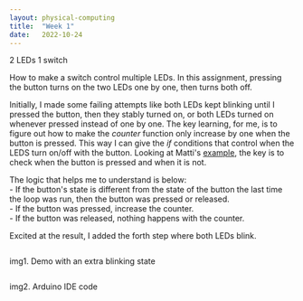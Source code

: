 ```yaml
---
layout: physical-computing
title:  "Week 1"
date:   2022-10-24
---
```


<div id="content-container">
  <div class="col w-45">
    <div class="text-wrapper">
      <p class="bold">2 LEDs 1 switch</p>
      <p>How to make a switch control multiple LEDs. In this assignment, pressing the button turns on the two LEDs one by one, then turns both off.</p>
      <p>Initially, I made some failing attempts like both LEDs kept blinking until I pressed the button, then they stably turned on, or both LEDs turned on whenever pressed instead of one by one. The key learning, for me, is to figure out how to make the <i>counter</i> function only increase by one when the button is pressed. This way I can give the <i>if</i> conditions that control when the LEDS turn on/off with the button. Looking at Matti's <a href="https://learn.newmedia.dog/tutorials/arduino-and-electronics/arduino/digital-io-rising-or-falling-edge/example">example</a>, the key is to check when the button is pressed and when it is not. </p>
      <p>The logic that helps me to understand is below:
      <br>
      - If the button's state is different from the state of the button the last time the loop was run,
      then the button was pressed or released. <br>
      - If the button was pressed, increase the counter.<br>
      - If the button was released, nothing happens with the counter.<br> 
      <p>Excited at the result, I added the forth step where both LEDs blink. </p></p>
    </div>
  </div>
  <div class="col w-45">
    <div class="img-wrapper">
      <img src="{{site.baseurl}}/assets/img/physical-computing/week1/LEDs.gif" alt="">
      <p>img1. Demo with an extra blinking state</p>
    </div>
    <div class="img-wrapper">
      <img src="{{site.baseurl}}/assets/img/physical-computing/week1/code.png" alt="">
      <p>img2. Arduino IDE code</p>
    </div>
  </div>
</div>

